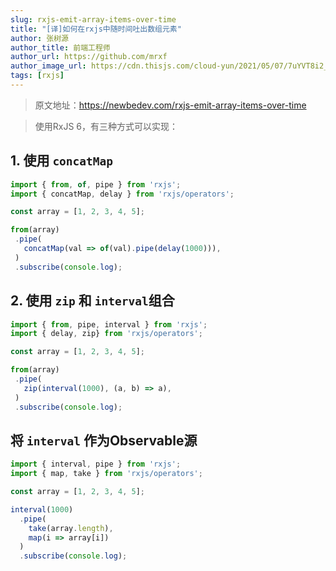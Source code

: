 ```yaml
---
slug: rxjs-emit-array-items-over-time
title: "[译]如何在rxjs中随时间吐出数组元素"
author: 张树源
author_title: 前端工程师
author_url: https://github.com/mrxf
author_image_url: https://cdn.thisjs.com/cloud-yun/2021/05/07/7uYVT8i2_12392733.jpeg
tags: [rxjs]
---
```


> 原文地址：https://newbedev.com/rxjs-emit-array-items-over-time

> 使用RxJS 6，有三种方式可以实现：

## 1. 使用 `concatMap`

```js
import { from, of, pipe } from 'rxjs';
import { concatMap, delay } from 'rxjs/operators';

const array = [1, 2, 3, 4, 5];

from(array)
 .pipe(
   concatMap(val => of(val).pipe(delay(1000))),
 )
 .subscribe(console.log);
```

<!--truncate-->

## 2. 使用 `zip` 和 `interval`组合

```js
import { from, pipe, interval } from 'rxjs';
import { delay, zip} from 'rxjs/operators';

const array = [1, 2, 3, 4, 5];

from(array)
 .pipe(
   zip(interval(1000), (a, b) => a),
 )
 .subscribe(console.log);
```

## 将 `interval` 作为Observable源
```js
import { interval, pipe } from 'rxjs';
import { map, take } from 'rxjs/operators';

const array = [1, 2, 3, 4, 5];

interval(1000)
  .pipe(
    take(array.length),
    map(i => array[i])
  )
  .subscribe(console.log);
```

